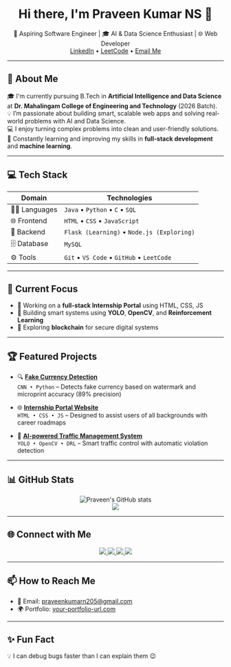 <h1 align="center">Hi there, I'm Praveen Kumar NS 👋</h1>

<p align="center">
  🚀 Aspiring Software Engineer | 🎓 AI & Data Science Enthusiast | 🌐 Web Developer<br>
  <a href="https://www.linkedin.com/in/praveenkumar-ns-73870b266">LinkedIn</a> • 
  <a href="https://leetcode.com/u/NSPRAVEENKUMAR">LeetCode</a> • 
  <a href="mailto:praveenkumarn205@gmail.com">Email Me</a>
</p>

---

## 🚀 About Me

🎓 I'm currently pursuing B.Tech in **Artificial Intelligence and Data Science** at **Dr. Mahalingam College of Engineering and Technology** (2026 Batch).  
💡 I’m passionate about building smart, scalable web apps and solving real-world problems with AI and Data Science.  
💻 I enjoy turning complex problems into clean and user-friendly solutions.  
🌱 Constantly learning and improving my skills in **full-stack development** and **machine learning**.

---

## 💻 Tech Stack

<div align="center">

| Domain      | Technologies                                                                 |
|-------------|------------------------------------------------------------------------------|
| 👨‍💻 Languages | `Java` • `Python` • `C` • `SQL`                                              |
| 🌐 Frontend  | `HTML` • `CSS` • `JavaScript`                                                |
| 🧠 Backend   | `Flask (Learning)` • `Node.js (Exploring)`                                   |
| 🗄️ Database  | `MySQL`                                                                      |
| ⚙️ Tools     | `Git` • `VS Code` • `GitHub` • `LeetCode`                                     |

</div>

---

## 🎯 Current Focus

- 🚧 Working on a **full-stack Internship Portal** using HTML, CSS, JS
- 🤖 Building smart systems using **YOLO**, **OpenCV**, and **Reinforcement Learning**
- 🔗 Exploring **blockchain** for secure digital systems

---

## 🏆 Featured Projects

- 🔍 [**Fake Currency Detection**](#)  
  `CNN • Python` – Detects fake currency based on watermark and microprint accuracy (89% precision)

- 🌐 [**Internship Portal Website**](#)  
  `HTML • CSS • JS` – Designed to assist users of all backgrounds with career roadmaps

- 🚦 [**AI-powered Traffic Management System**](#)  
  `YOLO • OpenCV • DRL` – Smart traffic control with automatic violation detection

---

## 📊 GitHub Stats

<p align="center">
  <img src="https://github-readme-stats.vercel.app/api?username=NSPRAVEENKUMAR&show_icons=true&theme=radical" alt="Praveen's GitHub stats" />
  <br />
  <img src="https://github-readme-streak-stats.herokuapp.com/?user=NSPRAVEENKUMAR&theme=radical" />
</p>

---

## 🌐 Connect with Me

<p align="center">
  <a href="https://www.linkedin.com/in/praveenkumar-ns-73870b266">
    <img src="https://img.shields.io/badge/LinkedIn-0077B5?style=for-the-badge&logo=linkedin&logoColor=white"/>
  </a>
  <a href="https://leetcode.com/u/NSPRAVEENKUMAR">
    <img src="https://img.shields.io/badge/LeetCode-FFA116?style=for-the-badge&logo=leetcode&logoColor=white"/>
  </a>
  <a href="mailto:praveenkumarn205@gmail.com">
    <img src="https://img.shields.io/badge/Gmail-D14836?style=for-the-badge&logo=gmail&logoColor=white"/>
  </a>
  <a href="https://your-portfolio-url.com">
    <img src="https://img.shields.io/badge/Portfolio-FF5722?style=for-the-badge&logo=google-chrome&logoColor=white"/>
  </a>
</p>

---

## 📫 How to Reach Me

- 📧 Email: [praveenkumarn205@gmail.com](mailto:praveenkumarn205@gmail.com)  
- 🌍 Portfolio: [your-portfolio-url.com](https://your-portfolio-url.com)

---

## ✨ Fun Fact
💡 I can debug bugs faster than I can explain them 😉  
